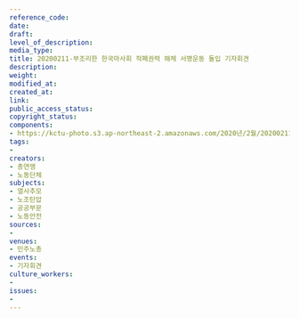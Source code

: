 ```yaml
---
reference_code: 
date: 
draft: 
level_of_description: 
media_type: 
title: 20200211-부조리한 한국마사회 적폐권력 해체 서명운동 돌입 기자회견
description: 
weight: 
modified_at: 
created_at: 
link: 
public_access_status: 
copyright_status: 
components:
- https://kctu-photo.s3.ap-northeast-2.amazonaws.com/2020년/2월/20200211-부조리한+한국마사회+적폐권력+해체+서명운동+돌입+기자회견/_DSC1664.jpg
tags:
- 
creators:
- 총연맹
- 노동단체
subjects:
- 열사추모
- 노조탄압
- 공공부문
- 노동안전
sources:
- 
venues:
- 민주노총
events:
- 기자회견
culture_workers:
- 
issues:
- 
---
```

